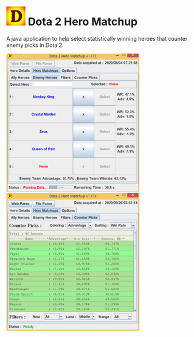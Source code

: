 # <img src="src/images/logo3.jpg" width="50"> Dota 2 Hero Matchup
A java application to help select statistically winning heroes that counter enemy picks in Dota 2.

<img src="images/img_01.png" width="350"> <img src="images/img_02.png" width="350">

